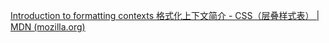 [Introduction to formatting contexts 格式化上下文简介 - CSS（层叠样式表） | MDN (mozilla.org)](https://developer.mozilla.org/zh-CN/docs/Web/CSS/CSS_Flow_Layout/Intro_to_formatting_contexts)